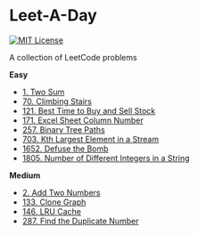 # Leet-A-Day

[![MIT License](https://img.shields.io/badge/License-MIT-blue.svg)](https://github.com/nickolashkraus/leet-a-day/blob/master/LICENSE)

A collection of LeetCode problems

**Easy**
* [1. Two Sum](https://leetcode.com/problems/two-sum)
* [70. Climbing Stairs](https://leetcode.com/problems/climbing-stairs)
* [121. Best Time to Buy and Sell Stock](https://leetcode.com/problems/best-time-to-buy-and-sell-stock)
* [171. Excel Sheet Column Number](https://leetcode.com/problems/excel-sheet-column-number)
* [257. Binary Tree Paths](https://leetcode.com/problems/binary-tree-paths)
* [703. Kth Largest Element in a Stream](https://leetcode.com/problems/kth-largest-element-in-a-stream)
* [1652. Defuse the Bomb](https://leetcode.com/problems/defuse-the-bomb)
* [1805. Number of Different Integers in a String](https://leetcode.com/problems/number-of-different-integers-in-a-string)

**Medium**
* [2. Add Two Numbers](https://leetcode.com/problems/add-two-numbers)
* [133. Clone Graph](https://leetcode.com/problems/clone-graph)
* [146. LRU Cache](https://leetcode.com/problems/lru-cache)
* [287. Find the Duplicate Number](https://leetcode.com/problems/find-the-duplicate-number)
